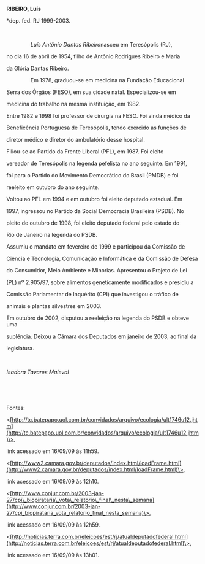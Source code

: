 **RIBEIRO, Luís**



\*dep. fed. RJ 1999-2003.



 



                *Luís Antônio Dantas Ribeiro*nasceu em Teresópolis (RJ),

no dia 16 de abril de 1954, filho de Antônio Rodrigues Ribeiro e Maria

da Glória Dantas Ribeiro.



                Em 1978, graduou-se em medicina na Fundação Educacional

Serra dos Órgãos (FESO), em sua cidade natal. Especializou-se em

medicina do trabalho na mesma instituição, em 1982.



Entre 1982 e 1998 foi professor de cirurgia na FESO. Foi ainda médico da

Beneficência Portuguesa de Teresópolis, tendo exercido as funções de

diretor médico e diretor do ambulatório desse hospital.



Filiou-se ao Partido da Frente Liberal (PFL), em 1987. Foi eleito

vereador de Teresópolis na legenda pefelista no ano seguinte. Em 1991,

foi para o Partido do Movimento Democrático do Brasil (PMDB) e foi

reeleito em outubro do ano seguinte.



Voltou ao PFL em 1994 e em outubro foi eleito deputado estadual. Em

1997, ingressou no Partido da Social Democracia Brasileira (PSDB). No

pleito de outubro de 1998, foi eleito deputado federal pelo estado do

Rio de Janeiro na legenda do PSDB.



Assumiu o mandato em fevereiro de 1999 e participou da Comissão de

Ciência e Tecnologia, Comunicação e Informática e da Comissão de Defesa

do Consumidor, Meio Ambiente e Minorias. Apresentou o Projeto de Lei

(PL) nº 2.905/97, sobre alimentos geneticamente modificados e presidiu a

Comissão Parlamentar de Inquérito (CPI) que investigou o tráfico de

animais e plantas silvestres em 2003.



Em outubro de 2002, disputou a reeleição na legenda do PSDB e obteve uma

suplência. Deixou a Câmara dos Deputados em janeiro de 2003, ao final da

legislatura.



 



*Isadora Tavares Maleval*



 



 



Fontes:



\<[http://tc.batepapo.uol.com.br/convidados/arquivo/ecologia/ult1746u12.jhtm](http://tc.batepapo.uol.com.br/convidados/arquivo/ecologia/ult1746u12.jhtm)\>,

link acessado em 16/09/09 às 11h59.



\<[http://www2.camara.gov.br/deputados/index.html/loadFrame.html](http://www2.camara.gov.br/deputados/index.html/loadFrame.html)\>,

link acessado em 16/09/09 às 12h10.



\<[http://www.conjur.com.br/2003-jan-27/cpi\_biopirataria\_vota\_relatorio\_final\_nesta\_semana](http://www.conjur.com.br/2003-jan-27/cpi_biopirataria_vota_relatorio_final_nesta_semana)\>,

link acessado em 16/09/09 às 12h59.



\<[http://noticias.terra.com.br/eleicoes/est/rj/atualdeputadofederal.html](http://noticias.terra.com.br/eleicoes/est/rj/atualdeputadofederal.html)\>,

link acessado em 16/09/09 às 13h01.

